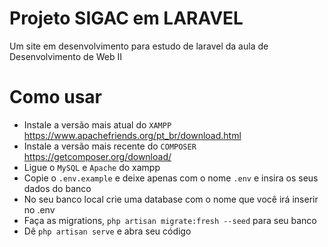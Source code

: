 # Projeto SIGAC em LARAVEL

Um site em desenvolvimento para estudo de laravel da aula de Desenvolvimento de Web II

# Como usar

- Instale a versão mais atual do ```XAMPP``` <https://www.apachefriends.org/pt_br/download.html>
- Instale a versão mais recente do ```COMPOSER``` <https://getcomposer.org/download/>
- Ligue o ```MySQL``` e ```Apache``` do xampp
- Copie o ```.env.example``` e deixe apenas com o nome ```.env``` e insira os seus dados do banco
- No seu banco local crie uma database com o nome que você irá inserir no .env
- Faça as migrations, ```php artisan migrate:fresh --seed``` para seu banco
- Dê ```php artisan serve``` e abra seu código